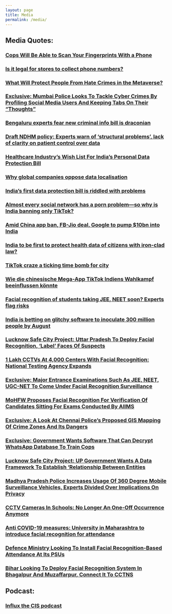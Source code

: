 ```yaml
---
layout: page
title: Media
permalink: /media/
---
```


## Media Quotes:

### [Cops Will Be Able to Scan Your Fingerprints With a Phone](https://www.wired.co.uk/article/police-contactless-fingerprints-photos)

### [Is it legal for stores to collect phone numbers?](https://www.deccanherald.com/metrolife/metrolife-your-bond-with-bengaluru/is-it-legal-for-stores-to-collect-phone-numbers-1106237.html)

### [What Will Protect People From Hate Crimes in the Metaverse?](https://theswaddle.com/what-will-protect-people-from-hate-crimes-in-the-metaverse/)

### [Exclusive: Mumbai Police Looks To Tackle Cyber Crimes By Profiling Social Media Users And Keeping Tabs On Their “Thoughts”](https://www.medianama.com/2022/03/223-exclusive-mumbai-safe-city-project-police-tender/)

### [Bengaluru experts fear new criminal info bill is draconian](https://www.deccanherald.com/metrolife/metrolife-your-bond-with-bengaluru/bengaluru-experts-fear-new-criminal-info-bill-is-draconian-1098691.html)

### [Draft NDHM policy: Experts warn of ‘structural problems’, lack of clarity on patient control over data](https://indianexpress.com/article/business/draft-ndhm-policy-experts-warn-of-structural-problems-lack-of-clarity-on-patient-control-over-data-6594847/)

### [Healthcare Industry’s Wish List For India’s Personal Data Protection Bill](https://www.medianama.com/2020/06/223-healthcare-wishlist-india-personal-data-protection-bill/)

### [Why global companies oppose data localisation](https://www.dnaindia.com/business/report-why-global-companies-oppose-data-localisation-2643661)

### [India’s first data protection bill is riddled with problems](https://qz.com/india/1343154/justice-srikrishnas-data-protection-bill-for-india-is-full-of-holes/)

### [Almost every social network has a porn problem—so why is India banning only TikTok?](https://qz.com/india/1597068/india-bans-tiktok-over-porn-but-not-facebook-twitter-instagram/)

### [Amid China app ban, FB-Jio deal, Google to pump $10bn into India](https://timesofindia.indiatimes.com/business/india-business/google-to-invest-10-billion-in-indias-digitisation-push/articleshow/76948991.cms)

### [India to be first to protect health data of citizens with iron-clad law?](https://www.business-standard.com/article/economy-policy/india-to-be-first-to-protect-health-data-of-citizens-with-iron-clad-law-118053100126_1.html)

### [TikTok craze a ticking time bomb for city](https://www.indiatoday.in/mail-today/story/chinese-video-app-tiktok-turns-fatal-attraction-for-youth-1503620-2019-04-17)

### [Wie die chinesische Mega-App TikTok Indiens Wahlkampf beeinflussen könnte](https://www.handelsblatt.com/politik/international/wahlkampf-beeinflussung-wie-die-chinesische-mega-app-tiktok-indiens-wahlkampf-beeinflussen-koennte/24092798.html)

### [Facial recognition of students taking JEE, NEET soon? Experts flag risks](https://www.thenewsminute.com/article/facial-recognition-students-taking-jee-neet-soon-experts-flag-risks-153465)

### [India is betting on glitchy software to inoculate 300 million people by August](https://www.technologyreview.com/2021/02/10/1017860/india-covid-vaccine-cowin-software/)

### [Lucknow Safe City Project: Uttar Pradesh To Deploy Facial Recognition, ‘Label’ Faces Of Suspects](https://www.medianama.com/2021/08/223-lucknow-safe-city-project-uttar-pradesh-facial-recognition/)

### [1 Lakh CCTVs At 4,000 Centers With Facial Recognition: National Testing Agency Expands](https://www.medianama.com/2021/08/223-facial-recognition-surveillance-exams/)

### [Exclusive: Major Entrance Examinations Such As JEE, NEET, UGC-NET To Come Under Facial Recognition Surveillance](https://www.medianama.com/2021/08/223-entrance-exams-facial-recognition-surveillance/)

### [MoHFW Proposes Facial Recognition For Verification Of Candidates Sitting For Exams Conducted By AIIMS](https://www.medianama.com/2021/08/223-mohfw-facial-recognition-aiims-exams/)

### [Exclusive: A Look At Chennai Police’s Proposed GIS Mapping Of Crime Zones And Its Dangers](https://www.medianama.com/2021/10/223-gis-mapping-crime-zones-chennai-exclusive/)

### [Exclusive: Government Wants Software That Can Decrypt WhatsApp Database To Train Cops](https://www.medianama.com/2021/09/223-meity-tender-whatsapp-decryption/)

### [Lucknow Safe City Project: UP Government Wants A Data Framework To Establish ‘Relationship Between Entities](https://www.medianama.com/2021/08/223-lucknow-safe-city-project-up-government-wants-a-data-framework-to-establish-relationship-between-entities/)

### [Madhya Pradesh Police Increases Usage Of 360 Degree Mobile Surveillance Vehicles, Experts Divided Over Implications On Privacy](https://www.medianama.com/2021/06/223-madhya-pradesh-surveillance/)

### [CCTV Cameras In Schools: No Longer An One-Off Occurrence Anymore](https://www.medianama.com/2021/05/223-cctv-schools-surveillance/)

### [Anti COVID-19 measures: University in Maharashtra to introduce facial recognition for attendance](https://www.medianama.com/2021/04/223-university-maharashtra-facial-recognition/)

### [Defence Ministry Looking To Install Facial Recognition-Based Attendance At Its PSUs](https://www.medianama.com/2021/04/223-ministry-of-defence-pushing-frs-attendance-for-departments-and-psus/)

### [Bihar Looking To Deploy Facial Recognition System In Bhagalpur And Muzaffarpur, Connect It To CCTNS](https://www.medianama.com/2021/04/223-bihar-bhagalpur-muzaffarpur-facial-recognition-cctns/)

## Podcast:

### [Influx the CIS podcast](https://in-flux.cis-india.org/)
